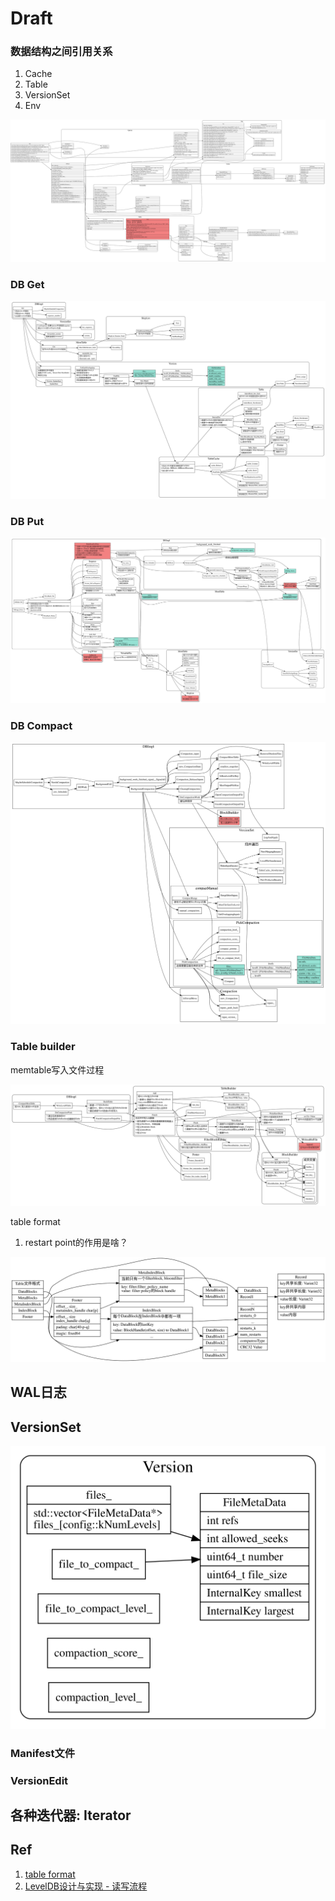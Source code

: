 # Draft

### 数据结构之间引用关系

1. Cache
2. Table
3. VersionSet
4. Env

![dbInterface](./dbinterface.svg)


### DB Get

![db-get](./db-get.svg)


### DB Put

![db-put](./db-put.svg)

### DB Compact

![db-compact](./db-compact.svg)

### Table builder

memtable写入文件过程

![table-builder](./table-builder.svg)

table format

1. restart point的作用是啥？

![table-format](./table-format.svg)

## WAL日志

## VersionSet

![versionset](./version.svg)

### Manifest文件

### VersionEdit

## 各种迭代器: Iterator
## Ref
1. [table format](https://github.com/google/leveldb/blob/master/doc/table_format.md)
2. [LevelDB设计与实现 - 读写流程](https://zhuanlan.zhihu.com/p/51360281)
